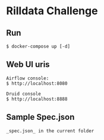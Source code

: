 # Rilldata Challenge

## Run

```
$ docker-compose up [-d]
```

## Web UI uris
```
Airflow console:
$ http://localhost:8080

Druid console
$ http://localhost:8888
```

## Sample Spec.json

```
_spec.json_ in the current folder
```
